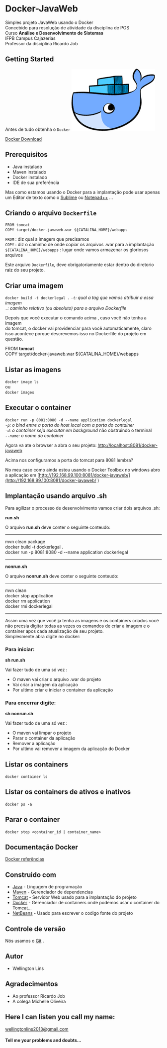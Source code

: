 # Docker-JavaWeb

Simples projeto JavaWeb usando o Docker   
Concebido para resolução de atividade da disciplina de POS   
Curso **Análise e Desenvolvimento de Sistemas**   
IFPB Campus Cajazerias   
Professor da disciplina Ricardo Job   

## Getting Started   

Antes de tudo obtenha o `Docker`    ![alt text](Whale.png "Docker")


[Docker Download](https://www.docker.com/community-edition)  
 
## Prerequisitos
* Java instalado
* Maven instalado
* Docker instalado
* IDE de sua preferência   

Mas como estamos usando o Docker para a implantação pode usar
apenas um Editor de texto como o [Sublime](https://www.sublimetext.com/3) ou [Notepad++](https://notepad-plus-plus.org/download/v7.5.1.html ) ...

## Criando o arquivo `Dockerfile`

```
FROM tomcat
COPY target/docker-javaweb.war ${CATALINA_HOME}/webapps   
```   
`FROM` :  diz qual a imagem que precisamos   
`COPY` :  diz o caminho de onde copiar os arquivos .war para a implantação   
`${CATALINA_HOME}/webapps` :  lugar  onde vamos armazenar os gloriosos arquivos   

Este arquivo `Dockerfile`, deve obrigatoriamente estar dentro do diretorio raiz do seu projeto.

## Criar uma imagem

`docker build -t dockerlegal .` 
*`-t`: qual a tag que vamos atribuir a essa imagem*  
*`.`: caminho relativo (ou absoluto) para o arquivo Dockerfile*  

Depois que você executar o comando acima , caso você não tenha a imagem    
do tomcat, o docker vai providenciar  para você automaticamente, claro    
isso acontece porque descrevemos isso  no Dockerfile do projeto em questão.
        
   
FROM  **tomcat**   
COPY target/docker-javaweb.war ${CATALINA_HOME}/webapps   
    
## Listar as imagens

`docker image ls`   
ou   
 `docker images`

## Executar o container

`docker run -p 8081:8080 -d --name application dockerlegal`  
*`-p`: o bind entre a porta do host local com a porta do container*  
*`-d`: o container seja executar em background* não obstruindo  o terminal  
*`--name`: o nome do container*  
  
Agora va ate o browser a abra o seu projeto: [http://localhost:8081/docker-javaweb](http://localhost:8081/docker-javaweb/ )   

Acima nos configuramos a porta do tomcat para 8081 lembra?   
     
No meu caso como ainda estou usando o Docker Toolbox no windows abro a aplicação em [http://192.168.99.100:8081/docker-javaweb/](http://192.168.99.100:8081/docker-javaweb/ )

  
## Implantação usando  arquivo .sh

Para agilizar o  processo de desenvolvimento vamos criar dois arquivos .sh: 
 
**run.sh**   

O arquivo **run.sh** deve conter o seguinte conteudo:

-------------------------------------------------------------    
mvn clean package   
docker build -t dockerlegal .   
docker run -p 8081:8080 -d --name application dockerlegal

-------------------------------------------------------------    
**nonrun.sh**  

O arquivo **nonrun.sh** deve conter o seguinte conteudo:
 
-------------------------------------------------------------
mvn clean   
docker stop application     
docker rm application     
docker rmi dockerlegal

-------------------------------------------------------------


Assim uma vez que você ja tenha as imagens e os containers criados você
não precsia digitar todas as vezes os comandos de criar a imagem
e o container apos cada atualização de seu projeto.   
Simplesmente abra digite no docker: 
  
### Para iniciar:  

**sh run.sh**     

 Vai fazer tudo de uma só vez :    

* O maven vai criar o arquivo .war do projeto   
* Vai criar a imagem da aplicação   
* Por ultimo criar e iniciar o container da aplicação  

### Para encerrar digite:  

**sh nonrun.sh**   

  Vai fazer tudo de uma só vez :  
 
* O maven vai limpar o projeto   
* Parar o container da aplicação   
* Remover a aplicação
* Por ultimo vai remover a imagem da aplicação do Docker   

## Listar os containers

`docker container ls`


## Listar os containers de ativos e inativos

`docker ps -a`


## Parar o container

`docker stop <container_id | container_name>`


## Documentação Docker
[Docker referências](https://docs.docker.com/reference/ )

## Construido com 

* [Java](http://www.dropwizard.io/1.0.2/docs/) - Lingugem de programação
* [Maven](https://maven.apache.org/) - Gerenciador de dependencias
* [Tomcat](https://tomcat.apache.org/) - Servidor Web usado para a implantação do projeto
* [Docker](https://www.docker.com) - Gerenciador de containers onde podemos usar o container do Tomcat... 
* [NetBeans](https://netbeans.org/downloads/) - Usado para escrever o codigo fonte do projeto

## Controle de versão

Nós usamos o [Git](https://git-scm.com/) . 

## Autor

* Wellington Lins


## Agradecimentos

* Ao professor Ricardo Job 
* A colega Michelle Oliveira

## Here I can listen you call my name: 

wellingtonlins2013@gmail.com

#### Tell me your problems and doubts...
